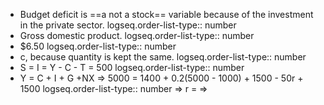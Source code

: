 - Budget deficit is ==a not a stock== variable because of the investment in the private sector.
  logseq.order-list-type:: number
- Gross domestic product.
  logseq.order-list-type:: number
- $6.50
  logseq.order-list-type:: number
- c, because quantity is kept the same.
  logseq.order-list-type:: number
- S = I = Y - C - T = 500
  logseq.order-list-type:: number
- Y = C + I + G +NX => 5000 = 1400 + 0.2(5000 - 1000) + 1500 - 50r + 1500
  logseq.order-list-type:: number
  => r = 
  =>